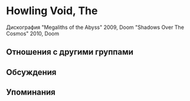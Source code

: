 # Howling Void, The

Дискография
"Megaliths of the Abyss" 2009, Doom
"Shadows Over The Cosmos" 2010, Doom

## Отношения с другими группами


## Обсуждения


## Упоминания

